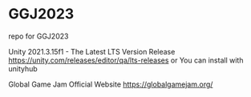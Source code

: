 # GGJ2023
repo for GGJ2023

Unity 2021.3.15f1 -  The Latest LTS Version Release
https://unity.com/releases/editor/qa/lts-releases or You can install with unityhub

Global Game Jam Official Website
https://globalgamejam.org/

